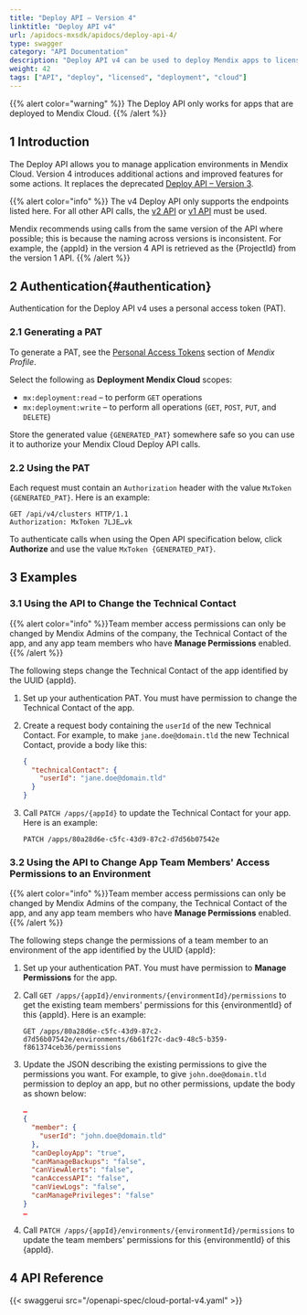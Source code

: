 ```yaml
---
title: "Deploy API – Version 4"
linktitle: "Deploy API v4"
url: /apidocs-mxsdk/apidocs/deploy-api-4/
type: swagger
category: "API Documentation"
description: "Deploy API v4 can be used to deploy Mendix apps to licensed nodes, manage application environments in Mendix Cloud, retrieve statuses, start and stop applications, and deploy or transport new model versions to application environments."
weight: 42
tags: ["API", "deploy", "licensed", "deployment", "cloud"]
---
```


{{% alert color="warning" %}}
The Deploy API only works for apps that are deployed to Mendix Cloud.
{{% /alert %}}

## 1 Introduction

The Deploy API allows you to manage application environments in Mendix Cloud. Version 4 introduces additional actions and improved features for some actions. It replaces the deprecated [Deploy API – Version 3](/apidocs-mxsdk/apidocs/deploy-api-3/).

{{% alert color="info" %}}
The v4 Deploy API only supports the endpoints listed here. For all other API calls, the [v2 API](/apidocs-mxsdk/apidocs/deploy-api-2/) or [v1 API](/apidocs-mxsdk/apidocs/deploy-api/) must be used.

Mendix recommends using calls from the same version of the API where possible; this is because the naming across versions is inconsistent. For example, the {appId} in the version 4 API is retrieved as the {ProjectId} from the version 1 API.
{{% /alert %}}

## 2 Authentication{#authentication}

Authentication for the Deploy API v4 uses a personal access token (PAT).

### 2.1 Generating a PAT

To generate a PAT, see the [Personal Access Tokens](/developerportal/community-tools/mendix-profile/#pat) section of *Mendix Profile*.

Select the following as **Deployment Mendix Cloud** scopes:

* `mx:deployment:read` – to perform `GET` operations
* `mx:deployment:write` – to perform all operations (`GET`, `POST`, `PUT`, and `DELETE`)

Store the generated value `{GENERATED_PAT}` somewhere safe so you can use it to authorize your Mendix Cloud Deploy API calls.

### 2.2 Using the PAT

Each request must contain an `Authorization` header with the value `MxToken {GENERATED_PAT}`. Here is an example:

```http {linenos=false}
GET /api/v4/clusters HTTP/1.1
Authorization: MxToken 7LJE…vk
```

To authenticate calls when using the Open API specification below, click **Authorize** and use the value `MxToken {GENERATED_PAT}`.

## 3 Examples

### 3.1 Using the API to Change the Technical Contact

{{% alert color="info" %}}Team member access permissions can only be changed by Mendix Admins of the company, the Technical Contact of the app, and any app team members who have **Manage Permissions** enabled.{{% /alert %}}

The following steps change the Technical Contact of the app identified by the UUID {appId}.

1. Set up your authentication PAT. You must have permission to change the Technical Contact of the app.
1. Create a request body containing the `userId` of the new Technical Contact. For example, to make `jane.doe@domain.tld` the new Technical Contact, provide a body like this:

    ```json {linenos=false}
    {
      "technicalContact": {
        "userId": "jane.doe@domain.tld"
      }
    }
    ```

1. Call `PATCH /apps/{appId}` to update the Technical Contact for your app. Here is an example:

    ```http {linenos=false}
    PATCH /apps/80a28d6e-c5fc-43d9-87c2-d7d56b07542e
    ```

### 3.2 Using the API to Change App Team Members' Access Permissions to an Environment

{{% alert color="info" %}}Team member access permissions can only be changed by Mendix Admins of the company, the Technical Contact of the app, and any app team members who have **Manage Permissions** enabled.{{% /alert %}}

The following steps change the permissions of a team member to an environment of the app identified by the UUID {appId}:

1. Set up your authentication PAT. You must have permission to **Manage Permissions** for the app.

1. Call `GET /apps/{appId}/environments/{environmentId}/permissions` to get the existing team members' permissions for this {environmentId} of this {appId}. Here is an example:

    ```http {linenos=false}
    GET /apps/80a28d6e-c5fc-43d9-87c2-d7d56b07542e/environments/6b61f27c-dac9-48c5-b359-f861374ceb36/permissions
    ```

1. Update the JSON describing the existing permissions to give the permissions you want. For example, to give `john.doe@domain.tld` permission to deploy an app, but no other permissions, update the body as shown below:

    ```json {linenos=false}
    …
    {
      "member": {
        "userId": "john.doe@domain.tld"
      },
      "canDeployApp": "true",
      "canManageBackups": "false",
      "canViewAlerts": "false",
      "canAccessAPI": "false",
      "canViewLogs": "false",
      "canManagePrivileges": "false"
    }
    …
    ```

1. Call `PATCH /apps/{appId}/environments/{environmentId}/permissions` to update the team members' permissions for this {environmentId} of this {appId}.

## 4 API Reference

{{< swaggerui src="/openapi-spec/cloud-portal-v4.yaml"  >}}
